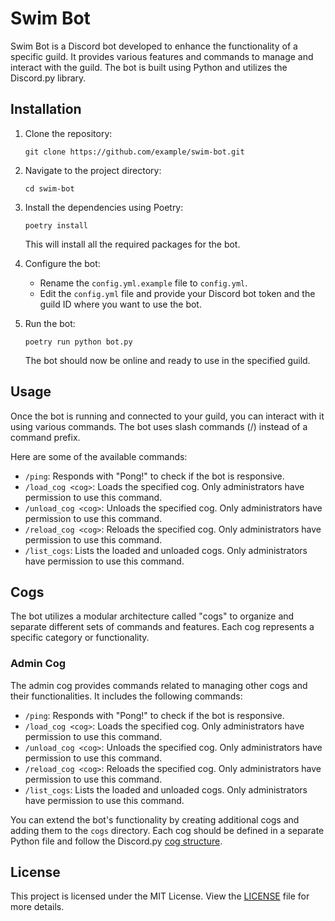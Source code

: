  # Swim Bot
 
 Swim Bot is a Discord bot developed to enhance the functionality of a specific guild. It provides various features and commands to manage and interact with the guild. The bot is built using Python and utilizes the Discord.py library.
 
 ## Installation
 
 1. Clone the repository:
 
    ```shell
    git clone https://github.com/example/swim-bot.git
    ```
 
 2. Navigate to the project directory:
 
    ```shell
    cd swim-bot
    ```
 
 3. Install the dependencies using Poetry:
 
    ```shell
    poetry install
    ```
 
    This will install all the required packages for the bot.
 
 4. Configure the bot:
 
    - Rename the `config.yml.example` file to `config.yml`.
    - Edit the `config.yml` file and provide your Discord bot token and the guild ID where you want to use the bot.
 
 5. Run the bot:
 
    ```shell
    poetry run python bot.py
    ```
 
    The bot should now be online and ready to use in the specified guild.
 
 ## Usage
 
 Once the bot is running and connected to your guild, you can interact with it using various commands. The bot uses slash commands (/) instead of a command prefix.
 
 Here are some of the available commands:
 
 - `/ping`: Responds with "Pong!" to check if the bot is responsive.
 - `/load_cog <cog>`: Loads the specified cog. Only administrators have permission to use this command.
 - `/unload_cog <cog>`: Unloads the specified cog. Only administrators have permission to use this command.
 - `/reload_cog <cog>`: Reloads the specified cog. Only administrators have permission to use this command.
 - `/list_cogs`: Lists the loaded and unloaded cogs. Only administrators have permission to use this command.
 
 ## Cogs
 
 The bot utilizes a modular architecture called "cogs" to organize and separate different sets of commands and features. Each cog represents a specific category or functionality.
 
 ### Admin Cog
 
 The admin cog provides commands related to managing other cogs and their functionalities. It includes the following commands:
 
 - `/ping`: Responds with "Pong!" to check if the bot is responsive.
 - `/load_cog <cog>`: Loads the specified cog. Only administrators have permission to use this command.
 - `/unload_cog <cog>`: Unloads the specified cog. Only administrators have permission to use this command.
 - `/reload_cog <cog>`: Reloads the specified cog. Only administrators have permission to use this command.
 - `/list_cogs`: Lists the loaded and unloaded cogs. Only administrators have permission to use this command.
 
 You can extend the bot's functionality by creating additional cogs and adding them to the `cogs` directory. Each cog should be defined in a separate Python file and follow the Discord.py [cog structure](https://discordpy.readthedocs.io/en/stable/ext/commands/cogs.html).
 
 ## License
 
 This project is licensed under the MIT License. View the [LICENSE](LICENSE) file for more details.

